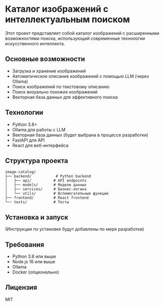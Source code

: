 # Каталог изображений с интеллектуальным поиском

Этот проект представляет собой каталог изображений с расширенными возможностями поиска, использующий современные технологии искусственного интеллекта.

## Основные возможности

- Загрузка и хранение изображений
- Автоматическое описание изображений с помощью LLM (через Ollama)
- Поиск изображений по текстовому описанию
- Поиск визуально похожих изображений
- Векторная база данных для эффективного поиска

## Технологии

- Python 3.8+
- Ollama для работы с LLM
- Векторная база данных (будет выбрана в процессе разработки)
- FastAPI для API
- React для веб-интерфейса

## Структура проекта

```
image-catalog/
├── backend/           # Python backend
│   ├── api/          # API endpoints
│   ├── models/       # Модели данных
│   ├── services/     # Бизнес-логика
│   └── utils/        # Вспомогательные функции
├── frontend/         # React frontend
└── tests/            # Тесты
```

## Установка и запуск

(Инструкции по установке будут добавлены по мере разработки)

## Требования

- Python 3.8 или выше
- Node.js 16 или выше
- Ollama
- Docker (опционально)

## Лицензия

MIT 